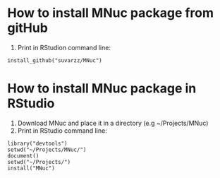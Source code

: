 # How to install MNuc package from gitHub
1. Print in RStudion command line:  
```{r}
install_github("suvarzz/MNuc")  
```

# How to install MNuc package in RStudio
1. Download MNuc and place it in a directory (e.g ~/Projects/MNuc)  
2. Print in RStudio command line:  
```{r}
library("devtools")  
setwd("~/Projects/MNuc/")  
document()  
setwd("~/Projects/")  
install("MNuc")  
```






